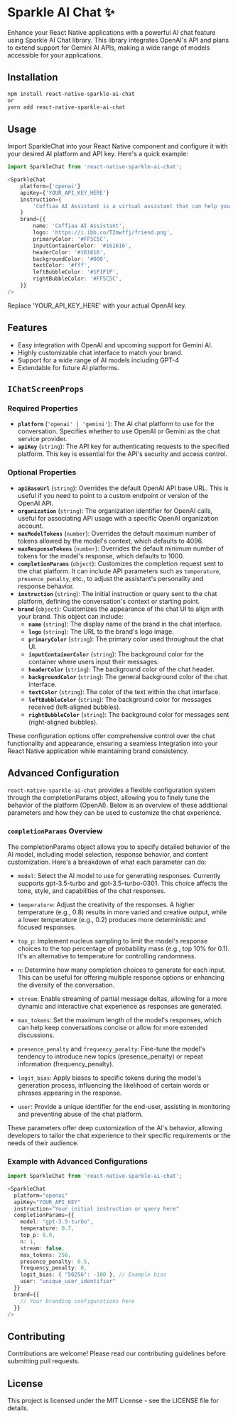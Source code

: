 # Sparkle AI Chat ✨

Enhance your React Native applications with a powerful AI chat feature using Sparkle AI Chat library. This library integrates OpenAI's API and plans to extend support for Gemini AI APIs, making a wide range of models accessible for your applications.

## Installation

```bash
npm install react-native-sparkle-ai-chat
or
yarn add react-native-sparkle-ai-chat
```

## Usage

Import SparkleChat into your React Native component and configure it with your desired AI platform and API key. Here's a quick example:

```typescript
import SparkleChat from 'react-native-sparkle-ai-chat';

<SparkleChat
    platform={'openai'}
    apiKey={'YOUR_API_KEY_HERE'}
    instruction={
        'Coffiaa AI Assistant is a virtual assistant that can help you about varies coffees that offers in Caffiaa Cafe. Ask me anything!'
    }
    brand={{
        name: 'Coffiaa AI Assistant',
        logo: 'https://i.ibb.co/T2mwffj/friend.png',
        primaryColor: '#FF5C5C',
        inputContainerColor: '#161616',
        headerColor: '#161616',
        backgroundColor: '#000',
        textColor: '#fff',
        leftBubbleColor: '#1F1F1F',
        rightBubbleColor: '#FF5C5C',
    }}
/>
```

Replace 'YOUR_API_KEY_HERE' with your actual OpenAI key.

## Features

- Easy integration with OpenAI and upcoming support for Gemini AI.
- Highly customizable chat interface to match your brand.
- Support for a wide range of AI models including GPT-4
- Extendable for future AI platforms.

## `IChatScreenProps`

### Required Properties

- **`platform`** (`'openai' | 'gemini'`): The AI chat platform to use for the conversation. Specifies whether to use OpenAI or Gemini as the chat service provider.
- **`apiKey`** (`string`): The API key for authenticating requests to the specified platform. This key is essential for the API's security and access control.

### Optional Properties

- **`apiBaseUrl`** (`string`): Overrides the default OpenAI API base URL. This is useful if you need to point to a custom endpoint or version of the OpenAI API.
- **`organization`** (`string`): The organization identifier for OpenAI calls, useful for associating API usage with a specific OpenAI organization account.
- **`maxModelTokens`** (`number`): Overrides the default maximum number of tokens allowed by the model's context, which defaults to 4096.
- **`maxResponseTokens`** (`number`): Overrides the default minimum number of tokens for the model's response, which defaults to 1000.
- **`completionParams`** (`object`): Customizes the completion request sent to the chat platform. It can include API parameters such as `temperature`, `presence_penalty`, etc., to adjust the assistant's personality and response behavior.
- **`instruction`** (`string`): The initial instruction or query sent to the chat platform, defining the conversation's context or starting point.
- **`brand`** (`object`): Customizes the appearance of the chat UI to align with your brand. This object can include:
  - **`name`** (`string`): The display name of the brand in the chat interface.
  - **`logo`** (`string`): The URL to the brand's logo image.
  - **`primaryColor`** (`string`): The primary color used throughout the chat UI.
  - **`inputContainerColor`** (`string`): The background color for the container where users input their messages.
  - **`headerColor`** (`string`): The background color of the chat header.
  - **`backgroundColor`** (`string`): The general background color of the chat interface.
  - **`textColor`** (`string`): The color of the text within the chat interface.
  - **`leftBubbleColor`** (`string`): The background color for messages received (left-aligned bubbles).
  - **`rightBubbleColor`** (`string`): The background color for messages sent (right-aligned bubbles).

These configuration options offer comprehensive control over the chat functionality and appearance, ensuring a seamless integration into your React Native application while maintaining brand consistency.

## Advanced Configuration

`react-native-sparkle-ai-chat` provides a flexible configuration system through the completionParams object, allowing you to finely tune the behavior of the platform (OpenAI). Below is an overview of these additional parameters and how they can be used to customize the chat experience.

### `completionParams` Overview

The completionParams object allows you to specify detailed behavior of the AI model, including model selection, response behavior, and content customization. Here's a breakdown of what each parameter can do:

- `model`: Select the AI model to use for generating responses. Currently supports gpt-3.5-turbo and gpt-3.5-turbo-0301. This choice affects the tone, style, and capabilities of the chat responses.

- `temperature`: Adjust the creativity of the responses. A higher temperature (e.g., 0.8) results in more varied and creative output, while a lower temperature (e.g., 0.2) produces more deterministic and focused responses.

- `top_p`: Implement nucleus sampling to limit the model's response choices to the top percentage of probability mass (e.g., top 10% for 0.1). It's an alternative to temperature for controlling randomness.

- `n`: Determine how many completion choices to generate for each input. This can be useful for offering multiple response options or enhancing the diversity of the conversation.

- `stream`: Enable streaming of partial message deltas, allowing for a more dynamic and interactive chat experience as responses are generated.

- `max_tokens`: Set the maximum length of the model's responses, which can help keep conversations concise or allow for more extended discussions.

- `presence_penalty` and `frequency_penalty`: Fine-tune the model's tendency to introduce new topics (presence_penalty) or repeat information (frequency_penalty).

- `logit_bias`: Apply biases to specific tokens during the model's generation process, influencing the likelihood of certain words or phrases appearing in the response.

- `user`: Provide a unique identifier for the end-user, assisting in monitoring and preventing abuse of the chat platform.

These parameters offer deep customization of the AI's behavior, allowing developers to tailor the chat experience to their specific requirements or the needs of their audience.

### Example with Advanced Configurations

```ts
import SparkleChat from 'react-native-sparkle-ai-chat';

<SparkleChat
  platform="openai"
  apiKey="YOUR_API_KEY"
  instruction="Your initial instruction or query here"
  completionParams={{
    model: "gpt-3.5-turbo",
    temperature: 0.7,
    top_p: 0.9,
    n: 1,
    stream: false,
    max_tokens: 256,
    presence_penalty: 0.5,
    frequency_penalty: 0,
    logit_bias: { "50256": -100 }, // Example bias
    user: "unique_user_identifier"
  }}
  brand={{
    // Your branding configurations here
  }}
/>
```

## Contributing

Contributions are welcome! Please read our contributing guidelines before submitting pull requests.

## License

This project is licensed under the MIT License - see the LICENSE file for details.
